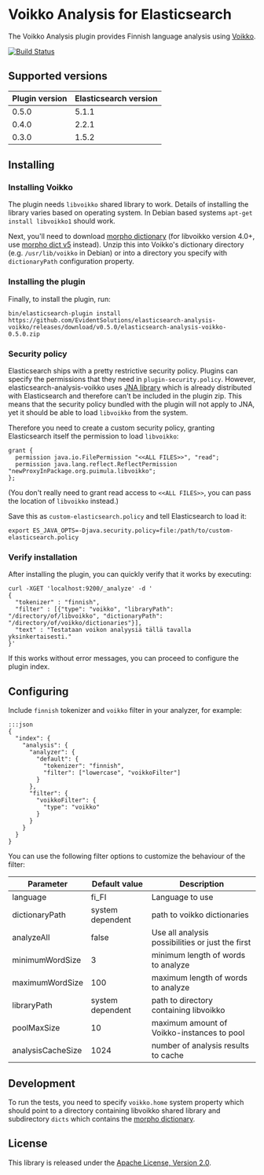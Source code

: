 # Voikko Analysis for Elasticsearch

The Voikko Analysis plugin provides Finnish language analysis using [Voikko](http://voikko.puimula.org/).

[![Build Status](https://drone.io/bitbucket.org/evidentsolutions/elasticsearch-analysis-voikko/status.png)](https://drone.io/bitbucket.org/evidentsolutions/elasticsearch-analysis-voikko/latest)

## Supported versions

| Plugin version | Elasticsearch version |
| -------------- | ----------------------|
| 0.5.0          | 5.1.1                 |
| 0.4.0          | 2.2.1                 |
| 0.3.0          | 1.5.2                 |

## Installing

### Installing Voikko

The plugin needs `libvoikko` shared library to work. Details of installing the library varies
based on operating system. In Debian based systems `apt-get install libvoikko1` should work.

Next, you'll need to download [morpho dictionary](http://www.puimula.org/htp/testing/voikko-snapshot/dict-morpho.zip) 
(for libvoikko version 4.0+, use [morpho dict v5](http://www.puimula.org/htp/testing/voikko-snapshot-v5/dict-morpho.zip) 
instead).
Unzip this into Voikko's dictionary directory (e.g. `/usr/lib/voikko` in Debian) or into a directory you specify with
`dictionaryPath` configuration property.

### Installing the plugin

Finally, to install the plugin, run: 

```
bin/elasticsearch-plugin install https://github.com/EvidentSolutions/elasticsearch-analysis-voikko/releases/download/v0.5.0/elasticsearch-analysis-voikko-0.5.0.zip
```

### Security policy

Elasticsearch ships with a pretty restrictive security policy. Plugins can specify the permissions
that they need in `plugin-security.policy`. However, elasticsearch-analysis-voikko uses
[JNA library](https://github.com/java-native-access/jna) which is already distributed with Elasticsearch
and therefore can't be included in the plugin zip. This means that the security policy bundled with the
plugin will not apply to JNA, yet it should be able to load `libvoikko` from the system.

Therefore you need to create a custom security policy, granting Elasticsearch itself the permission
to load `libvoikko`:

```
grant {
  permission java.io.FilePermission "<<ALL FILES>>", "read";
  permission java.lang.reflect.ReflectPermission "newProxyInPackage.org.puimula.libvoikko";
};
```

(You don't really need to grant read access to `<<ALL FILES>>`, you can pass the location
of `libvoikko` instead.)

Save this as `custom-elasticsearch.policy` and tell Elasticsearch to load it:

```
export ES_JAVA_OPTS=-Djava.security.policy=file:/path/to/custom-elasticsearch.policy
```

### Verify installation

After installing the plugin, you can quickly verify that it works by executing:

```
curl -XGET 'localhost:9200/_analyze' -d '
{
  "tokenizer" : "finnish",
  "filter" : [{"type": "voikko", "libraryPath": "/directory/of/libvoikko", "dictionaryPath": "/directory/of/voikko/dictionaries"}],
  "text" : "Testataan voikon analyysiä tällä tavalla yksinkertaisesti."
}'
```

If this works without error messages, you can proceed to configure the plugin index.

## Configuring

Include `finnish` tokenizer and `voikko` filter in your analyzer, for example:

    :::json
    {
      "index": {
        "analysis": {
          "analyzer": {
            "default": {
              "tokenizer": "finnish",
              "filter": ["lowercase", "voikkoFilter"]
            }
          },
          "filter": {
            "voikkoFilter": {
              "type": "voikko"
            }
          }
        }
      }
    }

You can use the following filter options to customize the behaviour of the filter:

| Parameter         | Default value    | Description                                      |
|-------------------|------------------|--------------------------------------------------|
| language          | fi_FI            | Language to use                                  |
| dictionaryPath    | system dependent | path to voikko dictionaries                      |
| analyzeAll        | false            | Use all analysis possibilities or just the first |
| minimumWordSize   | 3                | minimum length of words to analyze               |
| maximumWordSize   | 100              | maximum length of words to analyze               |
| libraryPath       | system dependent | path to directory containing libvoikko           |
| poolMaxSize       | 10               | maximum amount of Voikko-instances to pool       |
| analysisCacheSize | 1024             | number of analysis results to cache              |

## Development

To run the tests, you need to specify `voikko.home` system property which should point to
a directory containing libvoikko shared library and subdirectory `dicts` which contains
the [morpho dictionary](http://www.puimula.org/htp/testing/voikko-snapshot/dict-morpho.zip).

## License

This library is released under the [Apache License, Version 2.0](http://apache.org/licenses/LICENSE-2.0).
